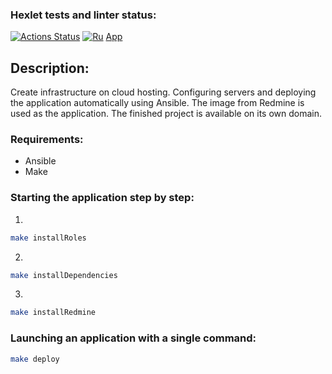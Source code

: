 ### Hexlet tests and linter status:
[![Actions Status](https://github.com/ilyasilkin27/devops-for-programmers-project-76/actions/workflows/hexlet-check.yml/badge.svg)](https://github.com/ilyasilkin27/devops-for-programmers-project-76/actions)
[![Ru](https://img.shields.io/badge/Rus-blue)](README_ru.md)
[App](https://ilyasilkin.ru/)

## Description:

Create infrastructure on cloud hosting. 
Configuring servers and deploying the application automatically using Ansible.
The image from Redmine is used as the application.
The finished project is available on its own domain.

### Requirements:

- Ansible
- Make

### Starting the application step by step:

1. 
```bash
make installRoles
```

2. 
```bash
make installDependencies
```

3.
```bash
make installRedmine
```

### Launching an application with a single command:

```bash
make deploy
```